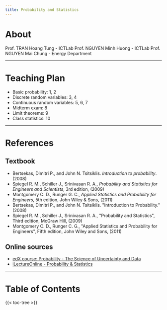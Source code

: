 ```yaml
---
title: Probability and Statistics
---
```

# About
Prof. TRAN Hoang Tung - ICTLab
Prof. NGUYEN Minh Huong - ICTLab
Prof. NGUYEN Mai Chung - Energy Department

---
# Teaching Plan
- Basic probability: 1, 2
- Discrete random variables: 3, 4
- Continuous random variables: 5, 6, 7
- Midterm exam: 8
- Limit theorems: 9
- Class statistics: 10

---
# References
## Textbook
- Bertsekas, Dimitri P., and John N. Tsitsiklis. *Introduction to probability*. (2008)
- Spiegel R. M., Schiller J., Srinivasan R. A., *Probability and Statistics for Engineers and Scientists*, 3rd edition, (2009)
- Montgomery C. D., Runger G. C., *Applied Statistics and Probability for Engineers*, 5th edition, John Wiley & Sons, (2011)
- Bertsekas, Dimitri P., and John N. Tsitsiklis. "Introduction to Probability." (2008)
- Spiegel R. M., Schiller J., Srinivasan R. A., "Probability
and Statistics", Third edition, McGraw Hill, (2009)
- Montgomery C. D., Runger C. G., "Applied Statistics
and Probability for Engineers", Fifth edition, John
Wiley and Sons, (2011)
## Online sources
- [edX course: Probability - The Science of Uncertainty and
Data](https://www.edx.org/course/probability-the-science-of-uncertainty-and-data)
- [iLectureOnline - Probability & Statistics](http://www.ilectureonline.com/lectures/subject/MATH/18/162)

---
# Table of Contents
{{< toc-tree >}}